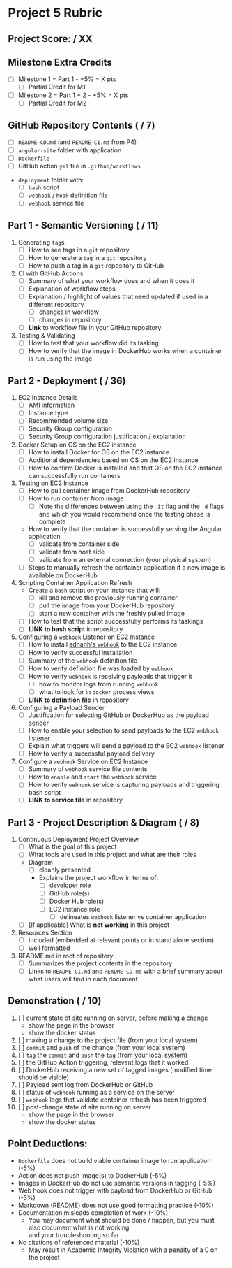 # Project 5 Rubric

## Project Score: / XX

## Milestone Extra Credits

- [ ] Milestone 1 = Part 1 - +5% = X pts
  - [ ] Partial Credit for M1
- [ ] Milestone 2 = Part 1 + 2 - +5% = X pts
  - [ ] Partial Credit for M2

## GitHub Repository Contents ( / 7)

- [ ] `README-CD.md` (and `README-CI.md` from P4)
- [ ] `angular-site` folder with application
- [ ] `Dockerfile`
- [ ] GitHub action `yml` file in `.github/workflows`
- `deployment` folder with:
  - [ ] `bash` script
  - [ ] `webhook` / `hook` definition file
  - [ ] `webhook` service file

## Part 1 - Semantic Versioning ( / 11)

1. Generating `tag`s 
    - [ ] How to see tags in a `git` repository
    - [ ] How to generate a `tag` in a `git` repository
    - [ ] How to push a tag in a `git` repository to GitHub
2. CI with GitHub Actions
    - [ ] Summary of what your workflow does and when it does it
    - [ ] Explanation of workflow steps
    - [ ] Explanation / highlight of values that need updated if used in a different repository
      - [ ] changes in workflow
      - [ ] changes in repository
    - [ ] **Link** to workflow file in your GitHub repository
3. Testing & Validating
    - [ ] How to test that your workflow did its tasking
    - [ ] How to verify that the image in DockerHub works when a container is run using the image

## Part 2 - Deployment ( / 36)

1. EC2 Instance Details
    - [ ] AMI information
    - [ ] Instance type 
    - [ ] Recommended volume size
    - [ ] Security Group configuration
    - [ ] Security Group configuration justification / explanation
2. Docker Setup on OS on the EC2 instance
    - [ ] How to install Docker for OS on the EC2 instance
    - [ ] Additional dependencies based on OS on the EC2 instance
    - [ ] How to confirm Docker is installed and that OS on the EC2 instance can successfully run containers
3. Testing on EC2 Instance
    - [ ] How to pull container image from DockerHub repository
    - [ ] How to run container from image 
      - [ ] Note the differences between using the `-it` flag and the `-d` flags and which you would recommend once the testing phase is complete
    - How to verify that the container is successfully serving the Angular application
      - [ ] validate from container side
      - [ ] validate from host side
      - [ ] validate from an external connection (your physical system)
    - [ ] Steps to manually refresh the container application if a new image is available on DockerHub
4. Scripting Container Application Refresh
    - Create a `bash` script on your instance that will:
      - [ ] kill and remove the previously running container
      - [ ] pull the image from your DockerHub repository
      - [ ] start a new container with the freshly pulled image
    - [ ] How to test that the script successfully performs its taskings
    - [ ] **LINK to bash script** in repository
5. Configuring a `webhook` Listener on EC2 Instance
    - [ ] How to install [adnanh's `webhook`](https://github.com/adnanh/webhook) to the EC2 instance
    - [ ] How to verify successful installation
    - [ ] Summary of the `webhook` definition file
    - [ ] How to verify definition file was loaded by `webhook`
    - [ ] How to verify `webhook` is receiving payloads that trigger it
      - [ ] how to monitor logs from running `webhook`
      - [ ] what to look for in `docker` process views
    - [ ] **LINK to definition file** in repository
6. Configuring a Payload Sender
    - [ ] Justification for selecting GitHub or DockerHub as the payload sender
    - [ ] How to enable your selection to send payloads to the EC2 `webhook` listener
    - [ ] Explain what triggers will send a payload to the EC2 `webhook` listener
    - [ ] How to verify a successful payload delivery
7. Configure a `webhook` Service on EC2 Instance 
    - [ ] Summary of `webhook` service file contents
    - [ ] How to `enable` and `start` the `webhook` service
    - [ ] How to verify `webhook` service is capturing payloads and triggering bash script
    - [ ] **LINK to service file** in repository

## Part 3 - Project Description & Diagram ( / 8)

1. Continuous Deployment Project Overview
    - [ ] What is the goal of this project
    - [ ] What tools are used in this project and what are their roles
    - Diagram
      - [ ] cleanly presented
      - Explains the project workflow in terms of:
        - [ ] developer role
        - [ ] GitHub role(s)
        - [ ] Docker Hub role(s)
        - [ ] EC2 instance role
          - [ ] delineates `webhook` listener vs container application
    - [ ] [If applicable] What is **not working** in this project
2. Resources Section
    - [ ] included (embedded at relevant points or in stand alone section)
    - [ ] well formatted
3. README.md in root of repository:
    - [ ] Summarizes the project contents in the repository
    - [ ] Links to `README-CI.md` and `README-CD.md` with a brief summary about what users will find in each document

## Demonstration ( / 10)

1. [ ] current state of site running on server, before making a change
    - show the page in the browser
    - show the docker status
2. [ ] making a change to the project file (from your local system)
3. [ ] `commit` and `push` of the change (from your local system)
4. [ ] `tag` the `commit` and `push` the `tag` (from your local system)
5. [ ] the GitHub Action triggering, relevant logs that it worked
6. [ ] DockerHub receiving a new set of tagged images (modified time should be visible)
7. [ ] Payload sent log from DockerHub or GitHub
8. [ ] status of `webhook` running as a service on the server
9. [ ] `webhook` logs that validate container refresh has been triggered
10. [ ] post-change state of site running on server
    - show the page in the browser
    - show the docker status

## Point Deductions:

- `Dockerfile` does not build viable container image to run application (-5%)
- Action does not push image(s) to DockerHub  (-5%)
- Images in DockerHub do not use semantic versions in tagging (-5%)
- Web hook does not trigger with payload from DockerHub or GitHub (-5%)
- Markdown (README) does not use good formatting practice (-10%)
- Documentation misleads completion of work (-10%)
  - You may document what should be done / happen, but you must also document what is not working  
  and your troubleshooting so far
- No citations of referenced material (-10%)
  - May result in Academic Integrity Violation with a penalty of a 0 on the project
